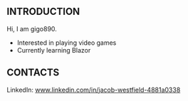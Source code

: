 

<!---
gigo890/gigo890 is a ✨ special ✨ repository because its `README.md` (this file) appears on your GitHub profile.
You can click the Preview link to take a look at your changes.
--->
## INTRODUCTION

Hi, I am gigo890.
- Interested in playing video games
- Currently learning Blazor

## CONTACTS
LinkedIn: www.linkedin.com/in/jacob-westfield-4881a0338
